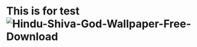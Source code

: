 # This is for test![Hindu-Shiva-God-Wallpaper-Free-Download](https://user-images.githubusercontent.com/104766905/169221999-d41fcc89-7b39-40fe-90e3-05af9f55e78a.jpg)
